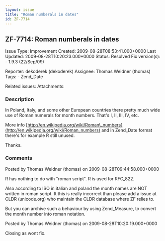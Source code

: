 ```yaml
---
layout: issue
title: "Roman numberals in dates"
id: ZF-7714
---
```


ZF-7714: Roman numberals in dates
---------------------------------

 Issue Type: Improvement Created: 2009-08-28T08:53:41.000+0000 Last Updated: 2009-08-28T10:20:23.000+0000 Status: Resolved Fix version(s): - 1.9.3 (22/Sep/09)
 
 Reporter:  dekoderek (dekoderek)  Assignee:  Thomas Weidner (thomas)  Tags: - Zend\_Date
 
 Related issues: 
 Attachments: 
### Description

In Poland, Italy, and some other European countries there pretty much wide use of Roman numerals for month numbers. That's I, II, III, IV, etc.

More info [http://en.wikipedia.org/wiki/Roman\_numbers](http://en.wikipedia.org/wiki/Roman_numbers) and in Zend\_Date format there's for example R still unused.

Thanks.

 

 

### Comments

Posted by Thomas Weidner (thomas) on 2009-08-28T09:44:58.000+0000

R has nothing to do with "roman script". R is used for RFC\_822.

Also according to ISO in italian and poland the month names are NOT written in roman script. It this is really incorrect than please add a issue at CLDR (unicode.org) who maintain the CLDR database where ZF relies to.

But you can archive such a behaviour by using Zend\_Measure, to convert the month number into roman notation.

 

 

Posted by Thomas Weidner (thomas) on 2009-08-28T10:20:19.000+0000

Closing as wont fix.

 

 